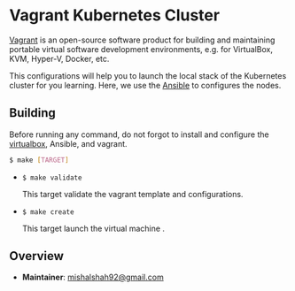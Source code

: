 # Vagrant Kubernetes Cluster

[Vagrant](https://www.vagrantup.com/) is an open-source software product for building and maintaining portable virtual 
software development environments, e.g. for VirtualBox, KVM, Hyper-V, Docker, etc.

This configurations will help you to launch the local stack of the Kubernetes cluster for you learning. Here, we use the
[Ansible](https://www.ansible.com/) to configures the nodes.

## Building

Before running any command, do not forgot to install and configure the [virtualbox](https://www.virtualbox.org/),
Ansible, and vagrant. 

```bash 
$ make [TARGET]
```

- `$ make validate`

    This target validate the vagrant template and configurations.

- `$ make create`

    This target launch the virtual machine .

## Overview

- **Maintainer**: mishalshah92@gmail.com